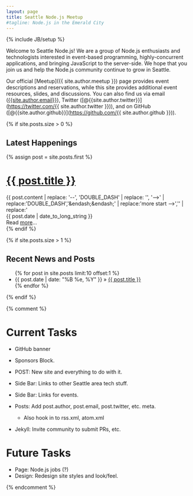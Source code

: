 ```yaml
---
layout: page
title: Seattle Node.js Meetup
#tagline: Node.js in the Emerald City
---
```

{% include JB/setup %}

Welcome to Seattle Node.js! We are a group of Node.js enthusiasts and
technologists interested in event-based programming, highly-concurrent
applications, and bringing JavaScript to the server-side. We hope that you join
us and help the Node.js community continue to grow in Seattle.

Our official [Meetup]({{ site.author.meetup }}) page provides event
descriptions and reservations, while this site provides additional event
resources, slides, and discussions. You can also find us via
email ([{{site.author.email}}](mailto:{{site.author.email}})),
Twitter ([@{{site.author.twitter}}](https://twitter.com/{{ site.author.twitter }})),
and on
GitHub ([@{{site.author.github}}](https://github.com/{{ site.author.github }})).

{% if site.posts.size > 0 %}
## Latest Happenings

{% assign post = site.posts.first %}
<div class="page-posts inner">
  <div class="post">
    <h1 class="post-title">
      <a href="{{ post.url }}">{{ post.title }}</a>
    </h1>
    <div class="excerpt">
      {{ post.content | replace: '--', 'DOUBLE_DASH' | replace: '<!DOUBLE_DASH', '<!--'  | replace: 'DOUBLE_DASH>', '-->' | replace:'DOUBLE_DASH','&endash;&endash;' | replace:'more start -->','' | replace:'<!-- more end','' }}
      <!-- -->
    </div>
    <div class="clearfix">
      <div class="date pull-left">
        {{ post.date | date_to_long_string }}
      </div>
      <div class="more pull-right">
        Read <a href="{{ post.url }}">more</a>...
      </div>
    </div>
  </div>
</div>
{% endif %}

{% if site.posts.size > 1 %}
## Recent News and Posts

<ul>
{% for post in site.posts limit:10 offset:1 %}
  <li><span>{{ post.date | date: "%B %e, %Y" }}</span> &raquo; <a href="{{ BASE_PATH }}{{ post.url }}">{{ post.title }}</a></li>
{% endfor %}
</ul>
{% endif %}

{% comment %}
# Current Tasks

* GitHub banner
* Sponsors Block.

* POST: New site and everything to do with it.
* Side Bar: Links to other Seattle area tech stuff.
* Side Bar: Links for events.
* Posts: Add post.author, post.email, post.twitter, etc. meta.
  * Also hook in to rss.xml, atom.xml
* Jekyll: Invite community to submit PRs, etc.

# Future Tasks
* Page: Node.js jobs (?)
* Design: Redesign site styles and look/feel.

{% endcomment %}

